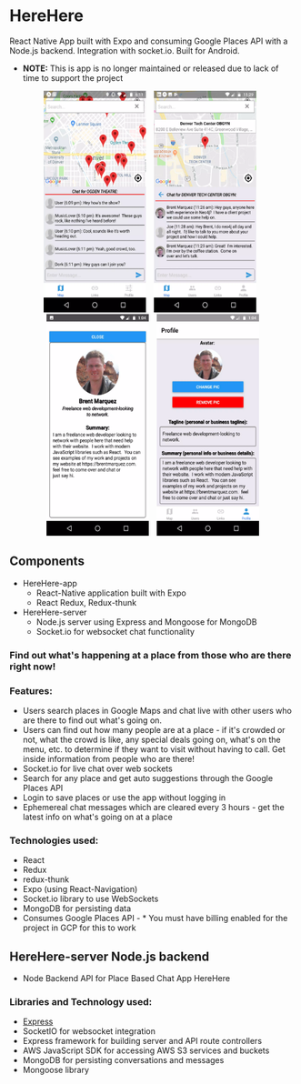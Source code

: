 # HereHere

React Native App built with Expo and consuming Google Places API with a Node.js backend. Integration with socket.io. Built for Android.

- **NOTE:** This is app is no longer maintained or released due to lack of time to support the project

<p align="center"> <img src="screenshots/herehere1.webp" width="180" height="390" style="margin-right: 10px;"> <img src="screenshots/herehere2.webp" width="180" height="390" style="margin-right: 10px;"> <img src="screenshots/herehere4.webp" width="180" height="390" style="margin-right: 10px;"> <img src="screenshots/herehere5.webp" width="180" height="390"> </p>

## Components

- HereHere-app
  - React-Native application built with Expo
  - React Redux, Redux-thunk
- HereHere-server
  - Node.js server using Express and Mongoose for MongoDB
  - Socket.io for websocket chat functionality

### Find out what's happening at a place from those who are there right now!

### Features:

- Users search places in Google Maps and chat live with other users who are there to find out what's going on.
- Users can find out how many people are at a place - if it's crowded or not, what the crowd is like, any special deals going on, what's on the menu, etc. to determine if they want to visit without having to call. Get inside information from people who are there!
- Socket.io for live chat over web sockets
- Search for any place and get auto suggestions through the Google Places API
- Login to save places or use the app without logging in
- Ephemereal chat messages which are cleared every 3 hours - get the latest info on what's going on at a place

### Technologies used:

- React
- Redux
- redux-thunk
- Expo (using React-Navigation)
- Socket.io library to use WebSockets
- MongoDB for persisting data
- Consumes Google Places API - \* You must have billing enabled for the project in GCP for this to work

## HereHere-server Node.js backend

- Node Backend API for Place Based Chat App HereHere

### Libraries and Technology used:

- [Express](https://expressjs.com/)
- SocketIO for websocket integration
- Express framework for building server and API route controllers
- AWS JavaScript SDK for accessing AWS S3 services and buckets
- MongoDB for persisting conversations and messages
- Mongoose library
